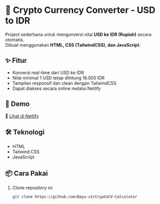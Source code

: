 # 💸 Crypto Currency Converter - USD to IDR

Project sederhana untuk mengonversi nilai **USD ke IDR (Rupiah)** secara otomatis.  
Dibuat menggunakan **HTML, CSS (TailwindCSS), dan JavaScript**.

## ✨ Fitur
- Konversi real-time dari USD ke IDR  
- Nilai minimal 1 USD tetap dihitung 16.500 IDR  
- Tampilan responsif dan clean dengan TailwindCSS  
- Dapat diakses secara online melalui Netlify

## 🚀 Demo
🔗 [Lihat di Netlify](https://zexxacv.netlify.app/)

## 🛠️ Teknologi
- HTML  
- Tailwind CSS  
- JavaScript  

## 📦 Cara Pakai
1. Clone repository ini  
   ```bash
   git clone https://github.com/Bayu-x3/CryptoCV-Calculator
